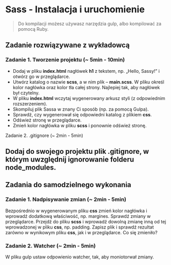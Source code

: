# Sass - Instalacja i uruchomienie
> Do kompilacji możesz używasz narzędzia gulp, albo kompilować za pomocą Ruby.


## Zadanie rozwiązywane z wykładowcą

### Zadanie 1. Tworzenie projektu (~ 5min - 10min)
* Dodaj w pliku **index.html** nagłówek **h1** z tekstem, np.  „Hello, Sassy!” i otwórz go w przeglądarce.
* Utwórz katalog o nazwie **scss**, a w nim plik &ndash; **main.scss**. W pliku określ kolor nagłówka oraz kolor tła całej strony. Najlepiej tak, aby nagłówek był czytelny.
* W pliku **index.html** wczytaj wygenerowany arkusz styli (z odpowiednim rozszerzeniem).
* Skompiluj plik Sassa w znany Ci sposób (np. za pomocą Gulpa).
* Sprawdź, czy wygenerował się odpowiedni katalog z plikiem **css**.
* Odśwież stronę w przeglądarce.
* Zmień kolor nagłówka w pliku **scss** i ponownie odśwież stronę.

Zadanie 2. .gitignore (~ 2min - 5min)

Dodaj do swojego projektu plik .gitignore, w którym uwzględnij ignorowanie folderu node_modules.
-------------------------------------------------------------------------------

## Zadania do samodzielnego wykonania

### Zadanie 1. Nadpisywanie zmian (~ 2min - 5min)
Bezpośrednio w wygenerowanym pliku **css** zmień kolor nagłówka i wprowadź dodatkową właściwość, np. margines. Sprawdź zmiany w przeglądarce. Przejdź do pliku **scss** i wprowadź dowolną zmianę inną od tej wprowadzonej w pliku **css**, np. padding. Zapisz plik i sprawdź rezultat zarówno w wynikowym pliku **css**, jak i w przeglądarce. Co się zmieniło?

### Zadanie 2. Watcher (~ 2min - 5min)
W pliku gulp ustaw odpowienio watcher, tak, aby moniotorwał zmiany.

